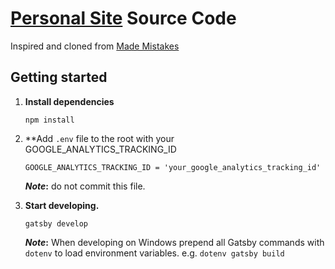 # [Personal Site](https://prabinpoudel.com.np) Source Code

Inspired and cloned from [Made Mistakes](https://github.com/mmistakes/made-mistakes-gatsby/tree/master/src)

## Getting started

1. **Install dependencies**

   ```shell
   npm install
   ```

2. **Add `.env` file to the root with your GOOGLE_ANALYTICS_TRACKING_ID

   ```env file
   GOOGLE_ANALYTICS_TRACKING_ID = 'your_google_analytics_tracking_id'
   ```

   **_Note_:** do not commit this file.

3. **Start developing.**

   ```shell
   gatsby develop
   ```

   **_Note_:** When developing on Windows prepend all Gatsby commands with `dotenv` to load environment variables. e.g. `dotenv gatsby build`
